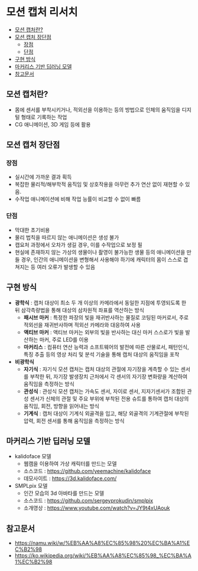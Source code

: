 # 모션 캡처 리서치

<!-- TOC start -->
- [모션 캡처란?](#-)
- [모션 캡처 장단점](#)
  * [장점](#-1)
  * [단점](#-2)
- [구현 방식](#--1)
- [마커리스 기반 딥러닝 모델](#---)
- [참고문서](#-3)
<!-- TOC end -->

## 모션 캡처란?
- 몸에 센서를 부착시키거나, 적외선을 이용하는 등의 방법으로 인체의 움직임을 디지털 형태로 기록하는 작업
- CG 애니메이션, 3D 게임 등에 활용

## 모션 캡처 장단점
### 장점
- 실시간에 가까운 결과 획득
- 복잡한 물리적/해부학적 움직임 및 상호작용을 아무런 추가 연산 없이 재현할 수 있음.
- 수작업 애니메이션에 비해 작업 능률이 비교할 수 없이 빠름

### 단점
- 막대한 초기비용
- 물리 법칙을 따르지 않는 애니메이션은 생성 불가
- 캡요처 과정에서 오차가 생길 경우, 이를 수작업으로 보정 필
- 현실에 존재하지 않는 가상의 생물이나 촬영이 불가능한 생물 등의 애니메이션을 만들 경우, 인간의 애니메이션을 변형해서 사용해야 하기에 캐릭터의 몸이 스스로 겹쳐지는 등 여러 오류가 발생할 수 있음 

## 구현 방식
- **광학식** : 캡처 대상이 최소 두 개 이상의 카메라에서 동일한 지점에 투영되도록 한 뒤 삼각측량법을 통해 대상의 삼차원적 좌표를 역산하는 방식
    - **패시브 마커** : 특정한 파장의 빛을 재귀반사하는 물질로 코팅된 마커로서, 주로 적외선을 재귀반사하며 적외선 카메라와 대응하여 사용
    - **액티브 마커** : 액티브 마커는 외부의 빛을 반사하는 대신 마커 스스로가 빛을 발산하는 마커, 주로 LED를 이용
    - **마커리스** : 컴퓨터 연산 능력과 소프트웨어의 발전에 따른 산물로서, 패턴인식, 특징 추출 등의 영상 처리 및 분석 기술을 통해 캡처 대상의 움직임을 포착
- **비광학식**
    - **자기식** : 자기식 모션 캡처는 캡처 대상의 관절에 자기장을 계측할 수 있는 센서를 부착한 뒤, 자기장 발생장치 근처에서 각 센서의 자기장 변화량을 계산하여 움직임을 측정하는 방식
    - **관성식** : 관성식 모션 캡처는 가속도 센서, 자이로 센서, 지자기센서가 조합된 관성 센서가 신체의 관절 및 주요 부위에 부착된 전용 슈트를 통하여 캡처 대상의 움직임, 회전, 방향을 읽어내는 방식
    - **기계식** : 캡처 대상이 기계식 외골격을 입고, 해당 외골격의 기계관절에 부착된 압력, 회전 센서를 통해 움직임을 측정하는 방식

## 마커리스 기반 딥러닝 모델
- kalidoface 모델
    - 웹캠을 이용하여 가상 캐릭터를 만드는 모델
    - 소스코드 : https://github.com/yeemachine/kalidoface
    - 데모사이트 : https://3d.kalidoface.com/
- SMPLpix 모델
    - 인간 모습의 3d 아바타를 만드는 모델
    - 소스코드 : https://github.com/sergeyprokudin/smplpix
    - 소개영상 : https://www.youtube.com/watch?v=JY9t4xUAouk

## 참고문서
- https://namu.wiki/w/%EB%AA%A8%EC%85%98%20%EC%BA%A1%EC%B2%98
- https://ko.wikipedia.org/wiki/%EB%AA%A8%EC%85%98_%EC%BA%A1%EC%B2%98
